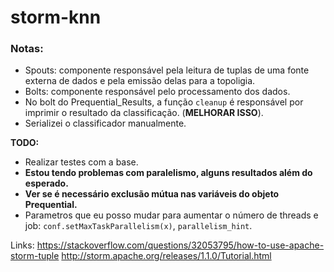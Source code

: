 # storm-knn

### Notas:
- Spouts: componente responsável pela leitura de tuplas de uma fonte externa de dados e pela emissão delas para a topoligia.
- Bolts: componente responsável pelo processamento dos dados.
- No bolt do Prequential_Results, a função `cleanup` é responsável por imprimir o resultado da classificação. (**MELHORAR ISSO**).
- Serializei o classificador manualmente.

**TODO:**
- Realizar testes com a base.
- **Estou tendo problemas com paralelismo, alguns resultados além do esperado.**
- **Ver se é necessário exclusão mútua nas variáveis do objeto Prequential.**
- Parametros que eu posso mudar para aumentar o número de threads e job: `conf.setMaxTaskParallelism(x)`, `parallelism_hint`.


Links:
https://stackoverflow.com/questions/32053795/how-to-use-apache-storm-tuple
http://storm.apache.org/releases/1.1.0/Tutorial.html